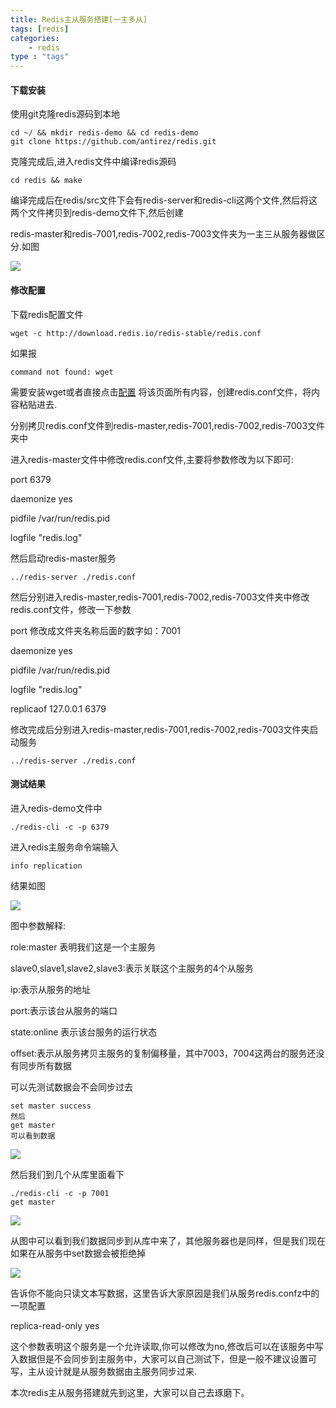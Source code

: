 ```yaml
---
title: Redis主从服务搭建[一主多从]
tags: [redis] 
categories:
	- redis
type : "tags"
---
```


#### 下载安装

使用git克隆redis源码到本地

```shell
cd ~/ && mkdir redis-demo && cd redis-demo
git clone https://github.com/antirez/redis.git
```

克隆完成后,进入redis文件中编译redis源码

```shell
cd redis && make
```

编译完成后在redis/src文件下会有redis-server和redis-cli这两个文件,然后将这两个文件拷贝到redis-demo文件下,然后创建

redis-master和redis-7001,redis-7002,redis-7003文件夹为一主三从服务器做区分.如图

<img src="/image/redis_replication_folder.jpg"/>



#### 修改配置

下载redis配置文件

```shell
wget -c http://download.redis.io/redis-stable/redis.conf
```

如果报

```shell
command not found: wget
```

需要安装wget或者直接点击[配置](http://download.redis.io/redis-stable/redis.conf) 将该页面所有内容，创建redis.conf文件，将内容粘贴进去.

分别拷贝redis.conf文件到redis-master,redis-7001,redis-7002,redis-7003文件夹中

进入redis-master文件中修改redis.conf文件,主要将参数修改为以下即可:

port 6379

daemonize yes

pidfile /var/run/redis.pid

logfile "redis.log"

然后启动redis-master服务

```shell
../redis-server ./redis.conf
```

然后分别进入redis-master,redis-7001,redis-7002,redis-7003文件夹中修改redis.conf文件，修改一下参数

port <port> 修改成文件夹名称后面的数字如：7001

daemonize yes

pidfile /var/run/redis.pid

logfile "redis.log"

replicaof 127.0.0.1 6379

修改完成后分别进入redis-master,redis-7001,redis-7002,redis-7003文件夹启动服务

```shell
../redis-server ./redis.conf
```



#### 测试结果

进入redis-demo文件中

```shell
./redis-cli -c -p 6379
```

进入redis主服务命令端输入

```shell
info replication
```

结果如图

<img src="/image/redis_master_info_replication.jpg"/>

图中参数解释:

role:master 表明我们这是一个主服务

slave0,slave1,slave2,slave3:表示关联这个主服务的4个从服务

ip:表示从服务的地址

port:表示该台从服务的端口

state:online 表示该台服务的运行状态

offset:表示从服务拷贝主服务的复制偏移量，其中7003，7004这两台的服务还没有同步所有数据



可以先测试数据会不会同步过去

```shell
set master success
然后
get master
可以看到数据
```

<img src="/image/redis_master_data_test.jpg"/>

然后我们到几个从库里面看下

```shell
./redis-cli -c -p 7001
get master
```

<img src="/image/redis_slave_data_test.jpg"/>

从图中可以看到我们数据同步到从库中来了，其他服务器也是同样，但是我们现在如果在从服务中set数据会被拒绝掉

<img src="/image/redis_slave_write_fail.jpg"/>

告诉你不能向只读文本写数据，这里告诉大家原因是我们从服务redis.confz中的一项配置

replica-read-only yes

这个参数表明这个服务是一个允许读取,你可以修改为no,修改后可以在该服务中写入数据但是不会同步到主服务中，大家可以自己测试下，但是一般不建议设置可写，主从设计就是从服务数据由主服务同步过来.

本次redis主从服务搭建就先到这里，大家可以自己去琢磨下。